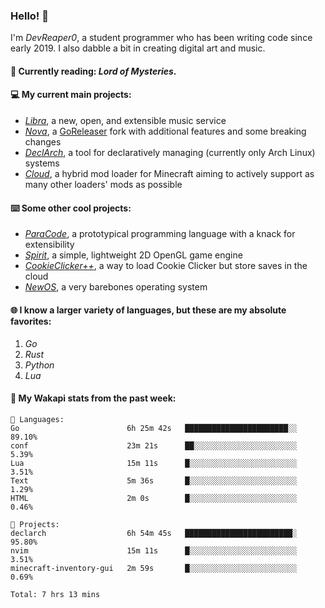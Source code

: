 ### Hello! 👋

I'm _DevReaper0_, a student programmer who has been writing code since early 2019. I also dabble a bit in creating digital art and music.

#### 📖 Currently reading: *Lord of Mysteries*.

#### 💻 My current main projects:

-   _[Libra](https://github.com/LibraMusic)_, a new, open, and extensible music service
-   _[Nova](https://github.com/LibraMusic/Nova)_, a [GoReleaser](https://github.com/goreleaser/goreleaser) fork with additional features and some breaking changes
-   _[DeclArch](https://github.com/DevReaper0/declarch)_, a tool for declaratively managing (currently only Arch Linux) systems
-   _[Cloud](https://github.com/CloudLoaderMC/CloudLoader)_, a hybrid mod loader for Minecraft aiming to actively support as many other loaders' mods as possible

#### ⌨️ Some other cool projects:

-   _[ParaCode](https://github.com/ParaCodeLang/ParaCode)_, a prototypical programming language with a knack for extensibility
-   _[Spirit](https://gitlab.com/DevReaper0/SpiritEngine)_, a simple, lightweight 2D OpenGL game engine
-   _[CookieClicker++](https://github.com/DevReaper0/CookieClickerPlusPlus)_, a way to load Cookie Clicker but store saves in the cloud
-   _[NewOS](https://github.com/DevReaper0/NewOS)_, a very barebones operating system

#### 🌐 I know a larger variety of languages, but these are my absolute favorites:

1. _Go_
2. _Rust_
3. _Python_
4. _Lua_

#### 📡 My Wakapi stats from the past week:

```text
💾 Languages:
Go                        6h 25m 42s   ███████████████████████░░  89.10%
conf                      23m 21s      ██░░░░░░░░░░░░░░░░░░░░░░░  5.39%
Lua                       15m 11s      █░░░░░░░░░░░░░░░░░░░░░░░░  3.51%
Text                      5m 36s       █░░░░░░░░░░░░░░░░░░░░░░░░  1.29%
HTML                      2m 0s        █░░░░░░░░░░░░░░░░░░░░░░░░  0.46%

💼 Projects:
declarch                  6h 54m 45s   ████████████████████████░  95.80%
nvim                      15m 11s      █░░░░░░░░░░░░░░░░░░░░░░░░  3.51%
minecraft-inventory-gui   2m 59s       █░░░░░░░░░░░░░░░░░░░░░░░░  0.69%

Total: 7 hrs 13 mins
```
